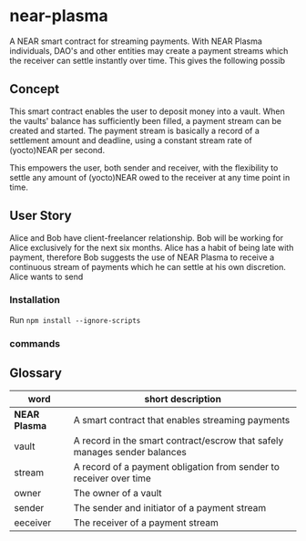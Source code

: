# near-plasma
A NEAR smart contract for streaming payments. With NEAR Plasma individuals, DAO's and other entities may create a payment streams which the receiver can settle instantly over time.
This gives the following possib

## Concept
This smart contract enables the user to deposit money into a vault. When the vaults' balance has sufficiently been filled, a payment stream can be created and started.
The payment stream is basically a record of a settlement amount and deadline, using a constant stream rate of (yocto)NEAR per second.

This empowers the user, both sender and receiver, with the flexibility to settle any amount of (yocto)NEAR owed to the receiver at any time point in time.

## User Story
Alice and Bob have client-freelancer relationship. Bob will be working for Alice exclusively for the next six months.
Alice has a habit of being late with payment, therefore Bob suggests the use of NEAR Plasma to receive a continuous stream of payments which he can settle at his own discretion. 
Alice wants to send

### Installation
Run `npm install --ignore-scripts`

### commands

## Glossary
| word            | short description                                                         |
|-----------------|---------------------------------------------------------------------------|
| **NEAR Plasma** | A smart contract that enables streaming payments                          |
| vault           | A record in the smart contract/escrow that safely manages sender balances |
| stream          | A record of a payment obligation from sender to receiver over time        |
| owner           | The owner of a vault                                                      |
| sender          | The sender and initiator of a payment stream                              |
| eeceiver        | The receiver of a payment stream                                          |


